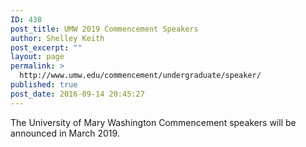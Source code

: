 ```yaml
---
ID: 438
post_title: UMW 2019 Commencement Speakers
author: Shelley Keith
post_excerpt: ""
layout: page
permalink: >
  http://www.umw.edu/commencement/undergraduate/speaker/
published: true
post_date: 2016-09-14 20:45:27
---
```

The University of Mary Washington Commencement speakers will be announced in March 2019.